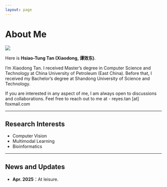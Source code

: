 ```yaml
---
layout: page
---
```


# About Me

<img src="MyPic.jpg" class="floatpic">

Here is **Hsiao-Tung Tan (Xiaodong, 谭效东)**.<br>

I’m Xiaodong Tan. I received Master’s degree in Computer Science and Technology at China University of Petroleum (East China). Before that, I received my Bachelor’s degree at Shandong University of Science and Technology. 

If you are interested in any aspect of me, I am always open to discussions and collaborations. Feel free to reach out to me at - reyes.tan [at] foxmail.com

<!-- **<font color="#990000">I am actively seeking a PhD position for 2025 Fall admission. If you have any information, please contact me. Thank you!</font>** -->

---


## Research Interests

- Computer Vision
- Multimodal Learning
- Bioinformatics

---

## News and Updates

- **Apr. 2025**：At leisure.
<!-- - **May 2024**: Another work. -->

<br>

